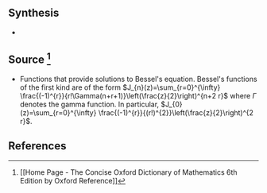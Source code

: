 ## Synthesis
- 
## Source [^1]
- Functions that provide solutions to Bessel's equation. Bessel's functions of the first kind are of the form $J_{n}(z)=\sum_{r=0}^{\infty} \frac{(-1)^{r}}{r!\Gamma(n+r+1)}\left(\frac{z}{2}\right)^{n+2 r}$ where $\Gamma$ denotes the gamma function. In particular, $J_{0}(z)=\sum_{r=0}^{\infty} \frac{(-1)^{r}}{(r!)^{2}}\left(\frac{z}{2}\right)^{2 r}$.
## References

[^1]: [[Home Page - The Concise Oxford Dictionary of Mathematics 6th Edition by Oxford Reference]]
